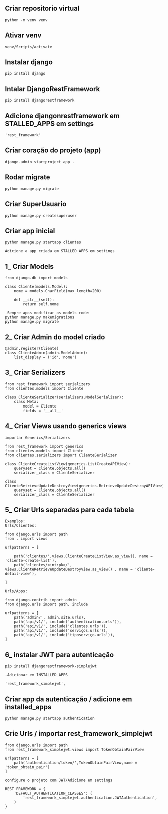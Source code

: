 
## Criar repositorio virtual

```
python -m venv venv
```

## Ativar venv

```
venv/Scripts/activate
```

## Instalar django

```
pip install django
```

## Intalar DjangoRestFramework

```
pip install djangorestframework
```

## Adicione djangonrestframework em STALLED_APPS em settings

```
'rest_framework'
```

## Criar coração do projeto (app)

```
django-admin startproject app .
```

## Rodar migrate

```
python manage.py migrate
```

## Criar SuperUsuario

```
python manage.py createsuperuser
```

## Criar app inicial

```
python manage.py startapp clientes

Adicione a app criada em STALLED_APPS em settings
```

## 1_ Criar Models

```
from django.db import models

class Cliente(models.Model):
    nome = models.CharField(max_length=200)
    
    def __str__(self):
        return self.nome

-Sempre apos modificar os models rode:
python manage.py makemigrations
python manage.py migrate
```

## 2_ Criar Admin do model criado

```
@admin.register(Cliente)
class ClienteAdmin(admin.ModelAdmin):
    list_display = ('id','nome')
```

## 3_ Criar Serializers

```
from rest_framework import serializers
from clientes.models import Cliente

class ClienteSerializer(serializers.ModelSerializer):
    class Meta:
        model = Cliente
        fields = '__all__'

```

## 4_ Criar Views usando generics views

```
importar Generics/Serializers

from rest_framework import generics
from clientes.models import Cliente
from clientes.serializers import ClienteSerializer

class ClienteCreateListView(generics.ListCreateAPIView):
    queryset = Cliente.objects.all()
    serializer_class = ClienteSerializer

class ClienteRetrieveUpdateDestroyView(generics.RetrieveUpdateDestroyAPIView):
    queryset = Cliente.objects.all()
    serializer_class = ClienteSerializer
```

## 5_ Criar Urls separadas para cada tabela

```
Exemplos:
Urls/Clientes:

from django.urls import path
from . import views

urlpatterns = [
    
    path('clientes/',views.ClienteCreateListView.as_view(), name = 'cliente-create-list'),
    path('clientes/<int:pk>/', views.ClienteRetrieveUpdateDestroyView.as_view() , name = 'cliente-detail-view'),
    
]

Urls/Apps:

from django.contrib import admin
from django.urls import path, include

urlpatterns = [
    path('admin/', admin.site.urls),
    path('api/v1/', include('authentication.urls')),
    path('api/v1/', include('clientes.urls')),
    path('api/v1/', include('serviços.urls')),  
    path('api/v1/', include('tiposerviço.urls')),  
]

```
## 6_ instalar JWT para autenticação

```
pip install djangorestframework-simplejwt

-Adicionar em INSTALLED_APPS

'rest_framework_simplejwt',
```

## Criar app da autenticação / adicione em installed_apps

```
python manage.py startapp authentication

```
## Crie Urls / importar rest_framework_simplejwt

```
from django.urls import path
from rest_framework_simplejwt.views import TokenObtainPairView

urlpatterns = [
    path('authentication/token/',TokenObtainPairView,name = 'token_obtain_pair')
]

configure o projeto com JWT/Adicione em settings

REST_FRAMEWORK = {
    'DEFAULT_AUTHENTICATION_CLASSES': (       
        'rest_framework_simplejwt.authentication.JWTAuthentication',
    )
}

```




